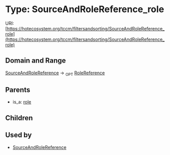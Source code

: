 
# Type: SourceAndRoleReference_role




URI: [https://hotecosystem.org/tccm/filtersandsorting/SourceAndRoleReference_role](https://hotecosystem.org/tccm/filtersandsorting/SourceAndRoleReference_role)


## Domain and Range

[SourceAndRoleReference](SourceAndRoleReference.md) ->  <sub>OPT</sub> [RoleReference](RoleReference.md)

## Parents

 *  is_a: [role](role.md)

## Children


## Used by

 * [SourceAndRoleReference](SourceAndRoleReference.md)
